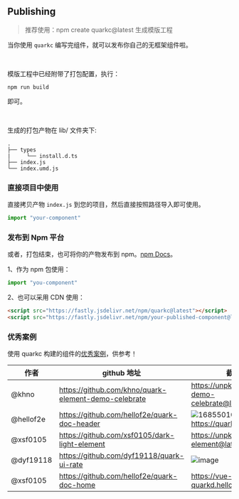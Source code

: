 ## Publishing

> 推荐使用：npm create quarkc@latest 生成模版工程

当你使用 `quarkc` 编写完组件，就可以发布你自己的无框架组件啦。

<br/>

模版工程中已经附带了打包配置，执行：

```shell
npm run build
```
即可。

<br />

生成的打包产物在 lib/ 文件夹下:

```tree
.
├── types
|     └── install.d.ts
├── index.js
└── index.umd.js
```

### 直接项目中使用

直接拷贝产物 `index.js` 到您的项目，然后直接按照路径导入即可使用。

```js
import "your-component"
```

### 发布到 Npm 平台

或者，打包结束，也可将你的产物发布到 npm。[npm Docs](https://docs.npmjs.com/packages-and-modules/contributing-packages-to-the-registry)。

1、作为 npm 包使用：

```js
import "you-component"
```

2、也可以采用 CDN 使用：

```html
<script src="https://fastly.jsdelivr.net/npm/quarkc@latest"></script>
<script src="https://fastly.jsdelivr.net/npm/your-published-component@latest"></script>
```


### 优秀案例

使用 quarkc 构建的组件的[优秀案例](https://github.com/hellof2e/quark#%E4%BC%98%E7%A7%80%E6%A1%88%E4%BE%8B)，供参考！

|  作者   | github 地址  | 截图 / 链接
|  ----  | ----  | ----- |
| @khno  | https://github.com/khno/quark-element-demo-celebrate |  https://unpkg.com/quarkc-demo-celebrate@latest/demo.html |
| @hellof2e  | https://github.com/hellof2e/quark-doc-header | ![1685501041275](https://github.com/hellof2e/quark/assets/14307551/24dd5626-e6a9-452c-9c95-c2cdb8891573) https://quarkc.hellobike.com/#/ |
| @xsf0105  | https://github.com/xsf0105/dark-light-element |  https://unpkg.com/dark-light-element@latest/demo.html |
| @dyf19118  | https://github.com/dyf19118/quark-ui-rate |  ![image](https://github.com/hellof2e/quark-cli/assets/14307551/e11e6c49-4c18-4bca-adc3-01a7198ab2e2) |
| @xsf0105  | https://github.com/hellof2e/quark-doc-home |  https://vue-quarkd.hellobike.com  |
